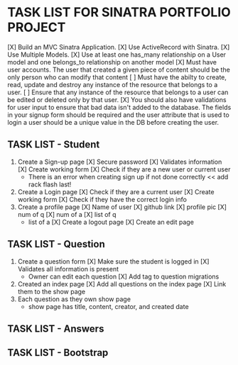 # TASK LIST FOR SINATRA PORTFOLIO PROJECT
[X] Build an MVC Sinatra Application.
[X] Use ActiveRecord with Sinatra.
[X] Use Multiple Models.
[X] Use at least one has_many relationship on a User model and one belongs_to relationship on another model
[X] Must have user accounts. The user that created a given piece of content should be the only person who can modify that content
[ ] Must have the abilty to create, read, update and destroy any instance of the resource that belongs to a user.
[ ] Ensure that any instance of the resource that belongs to a user can be edited or deleted only by that user.
[X] You should also have validations for user input to ensure that bad data isn't added to the database. The fields in your signup form should be required and the user attribute that is used to login a user should be a unique value in the DB before creating the user.

## TASK LIST - Student
1. Create a Sign-up page
    [X] Secure password
    [X] Validates information
    [X] Create working form 
    [X] Check if they are a new user or current user
    - There is an error when creating sign up if not done correctly << add rack flash last! 
2. Create a Login page
    [X] Check if they are a current user
    [X] Create working form
    [X] Check if they have the correct login info
3. Create a profile page
    [X] Name of user
    [X] github link
    [X] profile pic
    [X] num of q
    [X] num of a
    [X] list of q
    - list of a
[X] Create a logout page
[X] Create an edit page

## TASK LIST - Question
1. Create a question form 
    [X] Make sure the student is logged in
    [X] Validates all information is present
    - Owner can edit each question
[X] Add tag to question migrations
2. Created an index page
    [X] Add all questions on the index page 
    [X] Link them to the show page
4. Each question as they own show page 
    - show page has title, content, creator, and created date

## TASK LIST - Answers

## TASK LIST - Bootstrap